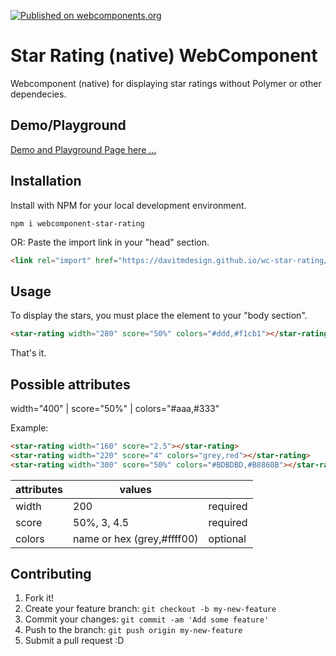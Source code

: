 [![Published on webcomponents.org](https://img.shields.io/badge/webcomponents.org-published-blue.svg)](https://www.webcomponents.org/element/webcomponent-star-rating)


# Star Rating (native) WebComponent

Webcomponent (native) for displaying star ratings <star-rating> without Polymer or other dependecies.

## Demo/Playground

[Demo and Playground Page here ...](https://davitmdesign.github.io/wc-star-rating/index.html)

## Installation

Install with NPM for your local development environment.

```
npm i webcomponent-star-rating
```

OR: Paste the import link in your "head" section.

```html
<link rel="import" href="https://davitmdesign.github.io/wc-star-rating/star-rating.html">
```

## Usage

To display the stars, you must place the element to your "body section".

```html
<star-rating width="280" score="50%" colors="#ddd,#f1cb1"></star-rating>
```

That's it.

## Possible attributes

width="400" | score="50%" | colors="#aaa,#333"

Example:

<!---
```
<custom-element-demo>
  <template>
    <link rel="import" href="https://davitmdesign.github.io/wc-star-rating/star-rating.html">
    <next-code-block></next-code-block>
  </template>
</custom-element-demo>
```
-->
```html
<star-rating width="160" score="2.5"></star-rating>
<star-rating width="220" score="4" colors="grey,red"></star-rating>
<star-rating width="300" score="50%" colors="#BDBDBD,#B8860B"></star-rating>
```


| attributes        |     values                        |                |
| ----------------- |-----------------------------------|----------------|
| width             | 200                               | required       |
| score             | 50%, 3, 4.5                       | required       |
| colors            | name or hex (grey,#ffff00)        | optional       |


## Contributing

1. Fork it!
2. Create your feature branch: `git checkout -b my-new-feature`
3. Commit your changes: `git commit -am 'Add some feature'`
4. Push to the branch: `git push origin my-new-feature`
5. Submit a pull request :D

